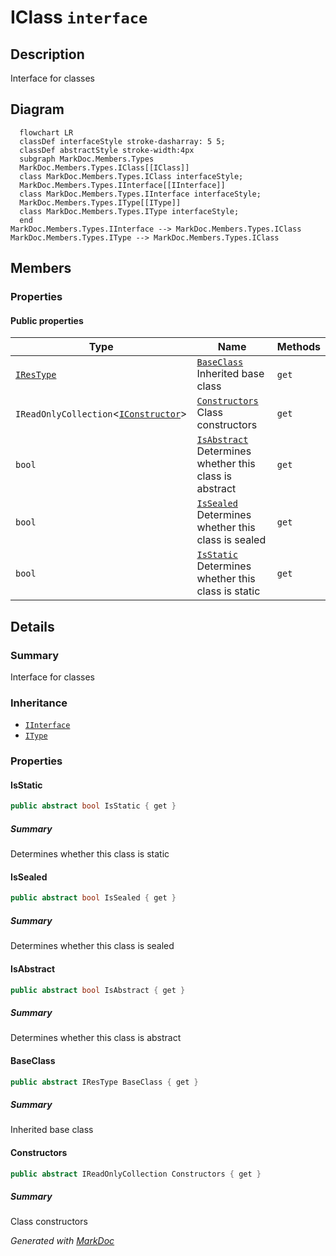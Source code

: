 # IClass `interface`

## Description
Interface for classes

## Diagram
```mermaid
  flowchart LR
  classDef interfaceStyle stroke-dasharray: 5 5;
  classDef abstractStyle stroke-width:4px
  subgraph MarkDoc.Members.Types
  MarkDoc.Members.Types.IClass[[IClass]]
  class MarkDoc.Members.Types.IClass interfaceStyle;
  MarkDoc.Members.Types.IInterface[[IInterface]]
  class MarkDoc.Members.Types.IInterface interfaceStyle;
  MarkDoc.Members.Types.IType[[IType]]
  class MarkDoc.Members.Types.IType interfaceStyle;
  end
MarkDoc.Members.Types.IInterface --> MarkDoc.Members.Types.IClass
MarkDoc.Members.Types.IType --> MarkDoc.Members.Types.IClass
```

## Members
### Properties
#### Public  properties
| Type | Name | Methods |
| --- | --- | --- |
| [`IResType`](../resolvedtypes/IResType.md) | [`BaseClass`](markdoc/members/types/IClass.md#baseclass)<br>Inherited base class | `get` |
| `IReadOnlyCollection`&lt;[`IConstructor`](../members/IConstructor.md)&gt; | [`Constructors`](markdoc/members/types/IClass.md#constructors)<br>Class constructors | `get` |
| `bool` | [`IsAbstract`](markdoc/members/types/IClass.md#isabstract)<br>Determines whether this class is abstract | `get` |
| `bool` | [`IsSealed`](markdoc/members/types/IClass.md#issealed)<br>Determines whether this class is sealed | `get` |
| `bool` | [`IsStatic`](markdoc/members/types/IClass.md#isstatic)<br>Determines whether this class is static | `get` |

## Details
### Summary
Interface for classes

### Inheritance
 - [
`IInterface`
](./IInterface.md)
 - [
`IType`
](./IType.md)

### Properties
#### IsStatic
```csharp
public abstract bool IsStatic { get }
```
##### Summary
Determines whether this class is static

#### IsSealed
```csharp
public abstract bool IsSealed { get }
```
##### Summary
Determines whether this class is sealed

#### IsAbstract
```csharp
public abstract bool IsAbstract { get }
```
##### Summary
Determines whether this class is abstract

#### BaseClass
```csharp
public abstract IResType BaseClass { get }
```
##### Summary
Inherited base class

#### Constructors
```csharp
public abstract IReadOnlyCollection Constructors { get }
```
##### Summary
Class constructors

*Generated with* [*MarkDoc*](https://github.com/hailstorm75/MarkDoc.Core)
